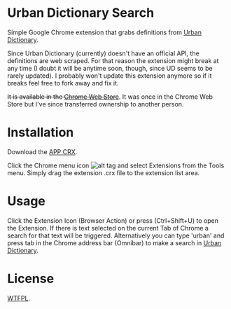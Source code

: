 # Urban Dictionary Search

Simple Google Chrome extension that grabs definitions from [Urban Dictionary](http://www.urbandictionary.com/). 

Since Urban Dictionary (currently) doesn't have an official API, the definitions are web scraped. For that reason the extension might break at any time (I doubt it will be anytime soon, though, since UD seems to be rarely updated). I probably won't update this extension anymore so if it breaks feel free to fork away and fix it.

 ~~It is available in the [Chrome Web Store](https://chrome.google.com/webstore/detail/gfjijibnpohkjdmbahejpeoilmgjahei)~~. It was once in the Chrome Web Store but I've since transferred ownership to another person.

# Installation

Download the [APP CRX](https://github.com/ltmatos/urbandictionary-search/blob/master/urbandictionary-search.crx?raw=true).

Click the Chrome menu icon ![alt tag](http://developer.chrome.com/static/images/hotdogmenu.png) and select Extensions from the Tools menu. Simply drag the extension .crx file to the extension list area.

# Usage

Click the Extension Icon (Browser Action) or press (Ctrl+Shift+U) to open the Extension. If there is text selected on the current Tab of Chrome a search for that text will be triggered. Alternatively you can type 'urban' and press tab in the Chrome address bar (Omnibar) to make a search in [Urban Dictionary](http://www.urbandictionary.com/).

# License

[WTFPL](http://sam.zoy.org/wtfpl/). 
